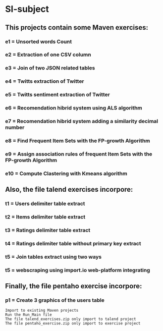 # **SI-subject**
## This projects contain some Maven exercises:
### e1 = Unsorted words Count
### e2 = Extraction of one CSV column
### e3 = Join of two JSON related tables
### e4 = Twitts extraction of Twitter  
### e5 = Twitts sentiment extraction of Twitter
### e6 = Recomendation hibrid system using ALS algorithm
### e7 = Recomendation hibrid system adding a similarity decimal number
### e8 = Find Frequent Item Sets with the FP-growth Algorithm
### e9 = Assign association rules of frequent Item Sets with the FP-growth Algorithm
### e10 = Compute Clastering with Kmeans algorithm
## Also, the file talend exercises incorpore:
### t1 = Users delimiter table extract
### t2 = Items delimiter table extract
### t3 = Ratings delimiter table extract
### t4 = Ratings delimiter table without primary key extract
### t5 = Join tables extract using two ways
### t5 = webscraping using import.io web-platform integrating
## Finally, the file pentaho exercise incorpore:
### p1 = Create 3 graphics of the users table

    Import to existing Maven projects
    Run the Run_Main file
    The file talend_exercises.zip only import to talend project
    The file pentaho_exercise.zip only import to exercise project
